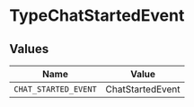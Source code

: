# TypeChatStartedEvent


## Values

| Name                 | Value                |
| -------------------- | -------------------- |
| `CHAT_STARTED_EVENT` | ChatStartedEvent     |